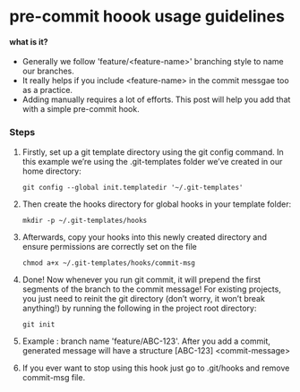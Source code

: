 # pre-commit hoook usage guidelines
 
#### what is it?
- Generally we follow 'feature/\<feature-name>' branching style to name our branches.
- It really helps if you include \<feature-name> in the commit messgae too as a practice. 
- Adding <feature-name> manually requires a lot of efforts. This post will help you add that with a simple pre-commit hook.


### Steps

1. Firstly, set up a git template directory using the git config command. In this example we’re using the .git-templates folder we’ve created in our home directory:

    ```git config --global init.templatedir '~/.git-templates'```

2. Then create the hooks directory for global hooks in your template folder:

    ```mkdir -p ~/.git-templates/hooks```

3. Afterwards, copy your hooks into this newly created directory and ensure permissions are correctly set on the file

    ```chmod a+x ~/.git-templates/hooks/commit-msg```

4. Done! Now whenever you run git commit, it will prepend the first segments of the branch to the commit message! For existing projects, you just need to reinit the git directory (don’t worry, it won’t break anything!) by running the following in the project root directory:

    ```git init```

5. Example : branch name 'feature/ABC-123'.  After you add a commit, generated message will have a structure [ABC-123] \<commit-message> 

6. If you ever want to stop using this hook just go to .git/hooks and remove commit-msg file.
